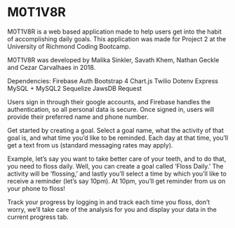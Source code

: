 # M0T1V8R

M0T1V8R is a web based application made to help users get into the habit of accomplishing daily goals. This application was made for Project 2 at the University of Richmond Coding Bootcamp.

M0T1V8R was developed by Malika Sinkler, Savath Khem, Nathan Geckle and Cezar Carvalhaes in 2018.

Dependencies:
    Firebase Auth
    Bootstrap 4
    Chart.js
    Twilio
    Dotenv
    Express
    MySQL + MySQL2
    Sequelize
    JawsDB
    Request

Users sign in through their google accounts, and Firebase handles the authentication, so all personal data is secure. Once signed in, users will provide their preferred name and phone number.

Get started by creating a goal. Select a goal name, what the activity of that goal is, and what time you’d like to be reminded. Each day at that time, you’ll get a text from us (standard messaging rates may apply).

Example, let’s say you want to take better care of your teeth, and to do that, you need to floss daily. Well, you can create a goal called ‘Floss Daily.’ The activity will be ‘flossing,’ and lastly you’ll select a time by which you’ll like to receive a reminder (let’s say 10pm). At 10pm, you’ll get reminder from us on your phone to floss!

Track your progress by logging in and track each time you floss, don’t worry, we’ll take care of the analysis for you and display your data in the current progress tab.